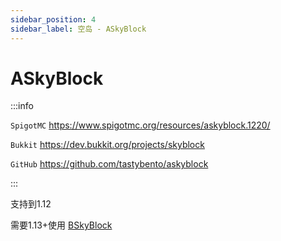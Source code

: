 ```yaml
---
sidebar_position: 4
sidebar_label: 空岛 - ASkyBlock
---
```


# ASkyBlock

:::info

`SpigotMC` https://www.spigotmc.org/resources/askyblock.1220/

`Bukkit` https://dev.bukkit.org/projects/skyblock

`GitHub` https://github.com/tastybento/askyblock

:::

支持到1.12

需要1.13+使用 [BSkyBlock](https://yizhan.wiki/NitWikit/Java/process/plugin/protection/BentoBox#bskyblock)
